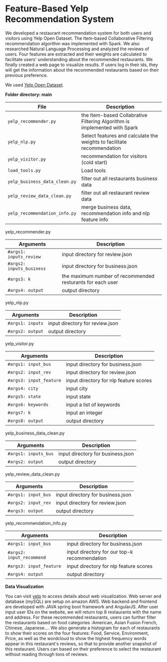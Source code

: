 # Feature-Based Yelp Recommendation System

We developed a restaurant recommendation
system for both users and visitors using Yelp Open Dataset. The Item-based Collaborative Filtering recommendation algorithm was implemented with Spark. We also researched Natural Language Processing and analyzed the reviews of users. Four features are extracted and their weights are calculated to facilitate users' understanding about the recommended restaurants. We finally created a web page to visualize results. If users log in their ids, they will get the information about the recommended restaurants based on their previous preference.

We used [Yelp Open Dataset](https://www.yelp.com/dataset/challenge).


**Folder directory: main**

| File | Description |
| --- | --- |
| `yelp_recommender.py` | the Item-based Collabrative Filtering Algorithm is implemented with Spark |
| `yelp_nlp.py` | Select features and calculate the weights to facilitate recommendation |
| `yelp_visitor.py` | recommendation for visitors (cold start) |
| `load_tools.py` | Load tools |
| `yelp_business_data_clean.py` | filter out all restaurants business data |
| `yelp_review_data_clean.py` | filter out all restaurant review data |
| `yelp_recommendation_info.py` | merge business data, recommendation info and nlp feature info |

yelp_recommender.py

| Arguments | Description |
| --- | --- |
| `#args1: inputs_review` | input directory for review.json |
| `#args2: inputs_business` | input directory for business.json |
| `#args3: k` | the maximum number of recommended resturants for each user |
| `#args4: output` | output directory |

yelp_nlp.py

| Arguments | Description |
| --- | --- |
| `#args1: inputs` | input directory for review.json |
| `#args2: output` | output directory |

yelp_visitor.py

| Arguments | Description |
| --- | --- |
| `#args1: input_bus` | input directory for business.json |
| `#args2: input_rev` | input directory for review.json |
| `#args3: input_feature` | input directory for nlp feature scores |
| `#args4: city` | input city |
| `#args5: state` | input state |
| `#args6: keywords` | input a list of keywords|
| `#args7: k` | input an integer |
| `#args8: output` | output directory |

yelp_business_data_clean.py

| Arguments | Description |
| --- | --- |
| `#args1: inputs_bus` | input directory for business.json |
| `#args2: output` | output directory |

yelp_review_data_clean.py

| Arguments | Description |
| --- | --- |
| `#args1: input_bus` | input directory for business.json |
| `#args2: input_rev` | input directory for review.json |
| `#args3: output` | output directory |

yelp_recommendation_info.py

| Arguments | Description |
| --- | --- |
| `#args1: input_bus` | input directory for business.json |
| `#args2: input_recommend` | input directory for our top-k recommendation |
| `#args3: input_feature` | input directory for nlp feature scores |
| `#args4: output` | output directory |

**Data Visualization**

You can visit [yelp](https://github.com/cmpt732/yelp) to access details about web visualization. Web server and database (mySQL) are setup on amazon AWS. Web backend and frontend are developed with JAVA spring boot framework and AngularJS. After user input user IDs on the website,  we will return top 8 restaurants with the name and address. For these recommended restaurants, users can further filter the restaurants based on food categories :American, Asian Fusion French, Chinese, Japanese.... We also generate a histogram for each of restaurants to show their scores on the four features: Food, Service, Environment, Price, as well as the wordcloud to show the highest frequency words appear in this restaurant's reviews, so that to provide another snapshot of this restaurant. Users can based on their preference to select the restaurant without reading through tons of reviews.   
